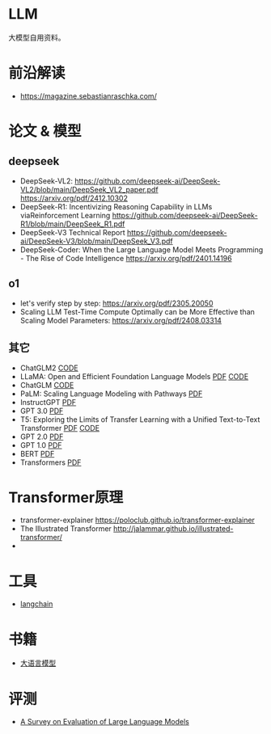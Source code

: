 # LLM
大模型自用资料。

# 前沿解读
- https://magazine.sebastianraschka.com/

# 论文 & 模型
## deepseek
- DeepSeek-VL2: https://github.com/deepseek-ai/DeepSeek-VL2/blob/main/DeepSeek_VL2_paper.pdf  https://arxiv.org/pdf/2412.10302
- DeepSeek-R1: Incentivizing Reasoning Capability in LLMs viaReinforcement Learning  https://github.com/deepseek-ai/DeepSeek-R1/blob/main/DeepSeek_R1.pdf
- DeepSeek-V3 Technical Report  https://github.com/deepseek-ai/DeepSeek-V3/blob/main/DeepSeek_V3.pdf
- DeepSeek-Coder: When the Large Language Model Meets Programming - The Rise of Code Intelligence  https://arxiv.org/pdf/2401.14196

## o1
- let's verify step by step: https://arxiv.org/pdf/2305.20050
- Scaling LLM Test-Time Compute Optimally can be More Effective than Scaling Model Parameters: https://arxiv.org/pdf/2408.03314
  
## 其它
- ChatGLM2
[CODE](https://github.com/THUDM/ChatGLM2-6B)
- LLaMA: Open and Efficient Foundation Language Models
[PDF](https://arxiv.org/pdf/2302.13971)
[CODE](https://github.com/facebookresearch/llama)
- ChatGLM
[CODE](https://github.com/THUDM/ChatGLM-6B)
- PaLM: Scaling Language Modeling with Pathways
[PDF](https://arxiv.org/pdf/2204.02311.pdf)
- InstructGPT
[PDF](https://arxiv.org/pdf/2203.02155)
- GPT 3.0
[PDF](https://papers.nips.cc/paper/2020/file/1457c0d6bfcb4967418bfb8ac142f64a-Paper.pdf)
- T5: Exploring the Limits of Transfer Learning with a Unified Text-to-Text Transformer
[PDF](https://arxiv.org/pdf/1910.10683.pdf)
[CODE](https://github.com/google-research/text-to-text-transfer-transformer)
- GPT 2.0
[PDF](https://d4mucfpksywv.cloudfront.net/better-language-models/language_models_are_unsupervised_multitask_learners.pdf)
- GPT 1.0
[PDF](https://www.cs.ubc.ca/~amuham01/LING530/papers/radford2018improving.pdf)
- BERT
[PDF](https://aclanthology.org/N19-1423.pdf)
- Transformers
[PDF](https://arxiv.org/pdf/1706.03762.pdf)

# Transformer原理
- transformer-explainer  https://poloclub.github.io/transformer-explainer
- The Illustrated Transformer  http://jalammar.github.io/illustrated-transformer/
- 
# 工具
- [langchain](https://github.com/hwchase17/langchain)

# 书籍
- [大语言模型](https://llmbook-zh.github.io/)

# 评测
- [A Survey on Evaluation of Large Language Models](https://arxiv.org/abs/2307.03109)

